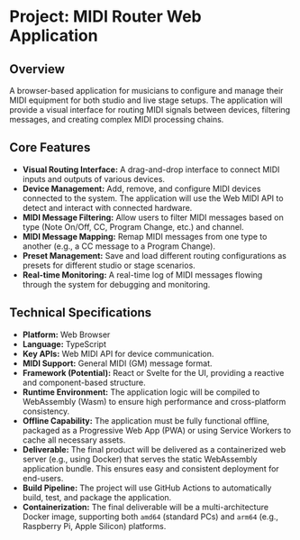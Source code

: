 # Project: MIDI Router Web Application

## Overview

A browser-based application for musicians to configure and manage their MIDI equipment for both studio and live stage setups. The application will provide a visual interface for routing MIDI signals between devices, filtering messages, and creating complex MIDI processing chains.

## Core Features

*   **Visual Routing Interface:** A drag-and-drop interface to connect MIDI inputs and outputs of various devices.
*   **Device Management:** Add, remove, and configure MIDI devices connected to the system. The application will use the Web MIDI API to detect and interact with connected hardware.
*   **MIDI Message Filtering:** Allow users to filter MIDI messages based on type (Note On/Off, CC, Program Change, etc.) and channel.
*   **MIDI Message Mapping:** Remap MIDI messages from one type to another (e.g., a CC message to a Program Change).
*   **Preset Management:** Save and load different routing configurations as presets for different studio or stage scenarios.
*   **Real-time Monitoring:** A real-time log of MIDI messages flowing through the system for debugging and monitoring.

## Technical Specifications

*   **Platform:** Web Browser
*   **Language:** TypeScript
*   **Key APIs:** Web MIDI API for device communication.
*   **MIDI Support:** General MIDI (GM) message format.
*   **Framework (Potential):** React or Svelte for the UI, providing a reactive and component-based structure.
*   **Runtime Environment:** The application logic will be compiled to WebAssembly (Wasm) to ensure high performance and cross-platform consistency.
*   **Offline Capability:** The application must be fully functional offline, packaged as a Progressive Web App (PWA) or using Service Workers to cache all necessary assets.
*   **Deliverable:** The final product will be delivered as a containerized web server (e.g., using Docker) that serves the static WebAssembly application bundle. This ensures easy and consistent deployment for end-users.
*   **Build Pipeline:** The project will use GitHub Actions to automatically build, test, and package the application.
*   **Containerization:** The final deliverable will be a multi-architecture Docker image, supporting both `amd64` (standard PCs) and `arm64` (e.g., Raspberry Pi, Apple Silicon) platforms.
